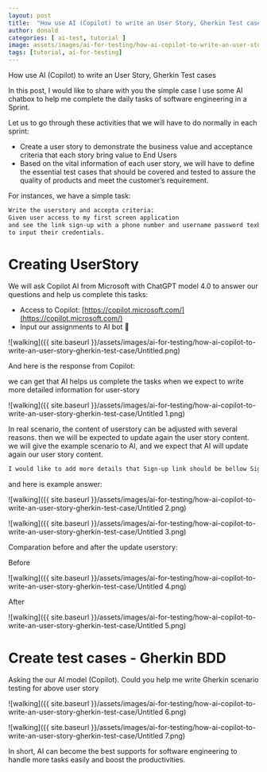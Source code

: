```yaml
---
layout: post
title:  "How use AI (Copilot) to write an User Story, Gherkin Test cases"
author: donald
categories: [ ai-test, tutorial ]
image: assets/images/ai-for-testing/how-ai-copilot-to-write-an-user-story-gherkin-test-case/Untitled 6.png
tags: [tutorial, ai-for-testing]
---
```


How use AI (Copilot) to write an User Story, Gherkin Test cases


In this post, I would like to share with you the simple case I use some AI chatbox to help me complete the daily tasks of software engineering in a Sprint.

Let us to go through these activities that we will have to do normally in each sprint:

- Create a user story to demonstrate the business value and acceptance criteria that each story bring value to End Users
- Based on the vital information of each user story, we will have to define the essential test cases that should be covered and tested to assure the quality of products and meet the customer’s requirement.

For instances, we have a simple task:

```latex
Write the userstory and accepta criteria:
Given user access to my first screen application 
and see the link sign-up with a phone number and username password texbox 
to input their credentials. 
```

# Creating UserStory

We will ask Copilot AI from Microsoft with ChatGPT model 4.0 to answer our questions and help us complete this tasks: 

- Access to Copilot: [https://copilot.microsoft.com/](https://copilot.microsoft.com/)
- Input our assignments to AI bot 🙂

![walking]({{ site.baseurl }}/assets/images/ai-for-testing/how-ai-copilot-to-write-an-user-story-gherkin-test-case/Untitled.png)

And here is the response from Copilot:

we can get that AI helps us complete the tasks when we expect to write more detailed information for user-story

![walking]({{ site.baseurl }}/assets/images/ai-for-testing/how-ai-copilot-to-write-an-user-story-gherkin-test-case/Untitled 1.png)

In real scenario, the content of userstory can be adjusted with several reasons. then we will be expected to update again the user story content. we will give the example scenario to AI, and we expect that AI will update again our user story content.

```latex
I would like to add more details that Sign-up link should be bellow Sign-in button. could you helo me rewrite again above userstory
```

and here is example answer:

![walking]({{ site.baseurl }}/assets/images/ai-for-testing/how-ai-copilot-to-write-an-user-story-gherkin-test-case/Untitled 2.png)

![walking]({{ site.baseurl }}/assets/images/ai-for-testing/how-ai-copilot-to-write-an-user-story-gherkin-test-case/Untitled 3.png)

Comparation before and after the update userstory:

Before

![walking]({{ site.baseurl }}/assets/images/ai-for-testing/how-ai-copilot-to-write-an-user-story-gherkin-test-case/Untitled 4.png)

After

![walking]({{ site.baseurl }}/assets/images/ai-for-testing/how-ai-copilot-to-write-an-user-story-gherkin-test-case/Untitled 5.png)

# Create test cases - Gherkin BDD

Asking the our AI model (Copilot). Could you help me write Gherkin scenario testing for above user story

![walking]({{ site.baseurl }}/assets/images/ai-for-testing/how-ai-copilot-to-write-an-user-story-gherkin-test-case/Untitled 6.png)

![walking]({{ site.baseurl }}/assets/images/ai-for-testing/how-ai-copilot-to-write-an-user-story-gherkin-test-case/Untitled 7.png)

In short, AI can become the best supports for software engineering to handle more tasks easily and boost the productivities.